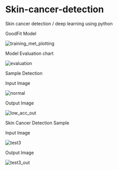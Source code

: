 # Skin-cancer-detection
Skin cancer detection / deep learning using python


GoodFit Model

![training_met_plotting](https://user-images.githubusercontent.com/93298291/197681901-087e926f-7798-42e1-a455-997555114ac6.png)


Model Evaluation chart

![evaluation](https://user-images.githubusercontent.com/93298291/197681923-a2f22fb1-e9a8-459d-bcb7-aa49f565ec30.png)



Sample Detection

Input Image

![normal](https://user-images.githubusercontent.com/93298291/197682236-406687d0-85f2-40bf-8115-56a74fe4a366.png)

Output Image

![low_acc_out](https://user-images.githubusercontent.com/93298291/197682292-5c0180c3-6ce4-4b15-aef4-0b6bc0d20c3f.jpg)


Skin Cancer Detection Sample

Input Image

![test3](https://user-images.githubusercontent.com/93298291/197682351-9ca19761-017c-456a-b4bb-b70bdca6f73d.jpg)


Output Image

![test3_out](https://user-images.githubusercontent.com/93298291/197682361-f8704bf5-886c-45ec-8f83-f0c696aa3dc5.jpg)



